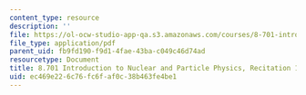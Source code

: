 ```yaml
---
content_type: resource
description: ''
file: https://ol-ocw-studio-app-qa.s3.amazonaws.com/courses/8-701-introduction-to-nuclear-and-particle-physics-fall-2020/ec469e226c76fc6faf0c38b463fe4be1_MIT8_701f20_rec11.pdf
file_type: application/pdf
parent_uid: fb9fd190-f9d1-4fae-43ba-c049c46d74ad
resourcetype: Document
title: 8.701 Introduction to Nuclear and Particle Physics, Recitation 11
uid: ec469e22-6c76-fc6f-af0c-38b463fe4be1
---
```

